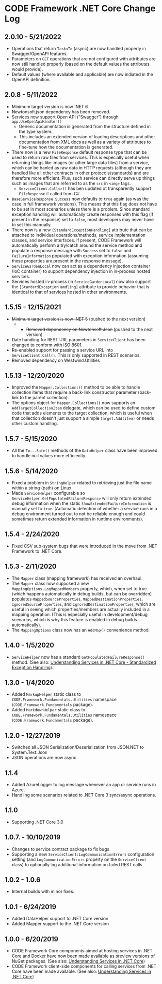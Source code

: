 # CODE Framework .NET Core Change Log

## 2.0.10 - 5/21/2022

* Operations that return `Task<T>` (async) are now handled properly in Swagger/OpenAPI features.
* Parameters on `GET` operations that are not configured with attributes are now still handled properly (based on the default values the attributes would provide).
* Default values (where available and applicable) are now indiated in the OpenAPI definition.

## 2.0.8 - 5/11/2022

* Minimum target version is now .NET 6
* Newtonsoft.json dependency has been removed.
* Services now support Open API ("Swagger") through `app.UseOpenApiHandler()`
  * Generic documentation is generated from the structure defined in the type system.
  * This includes an extended version of loading descriptions and other documentation from XML docs as well as a variety of attributes to fine-tune how the documentation is generated.
* There now is a new `FileResponse` default response type that can be used to return raw files from services. This is especially useful when returning things like images (or other large data files) from a service, which can be hanled as raw data in HTTP requests (although they are handled like all other contracts in other protocols/standards) and are therefore more efficient. Plus, such service can directly serve up things such as images that are referred to as the `src` in `<img>` tags.
  * `ServiceClient.Call<>()` has ben updated ot transparently support `FileResponse` if called from C#.
* `BaseServiceResponse.Success` now defaults to `true` again (as was the case in full framework versions). This means that this flag does not have to be set in most scenarios unless there is a problem. Since standard exception handling will automatically create responses with this flag (if present in the response) set to `false`, most developers may never have to set this manually.
* There now is a new `[StandardExceptionHandling]` attribute that can be attached to individual operations/methods, service implementation classes, and service interfaces. If present, CODE Framework will automatically perform a try/catch around the service method and populate a response message with `Success` set to `false` and `FailureInformation` populated with exception information (assuming these properties are present in the response message).
* `ServiceGardenLocal` now can act as a dependency injection container (IoC container) to support dependency injection in in-process hosted services.
* Services hosted in-process (in `ServiceGardenLocal`) now also support the `[StandardExceptionHandling]` attribute to provide behavior that is identical to that of services hosted in other environments.

## 1.5.15 - 12/15/2021

* ~~Minimum target version is now .NET 5~~ (pushed to the next version)
  * * ~~Removed dependency on Newtonsoft.Json~~ (pushed to the next version)
* Date handling for REST URL parameters in `ServiceClient` has been changed to conform with ISO 8601.
* Re-enabled support for passing a service URL into `ServiceClient.Call()`. This is only supported in REST scenarios.
* Removed dependency on Westwind.Utilities

## 1.5.13 - 12/20/2020

* Improved the `Mapper.Collections()` method to be able to handle collection items that require a back-link constructor parameter (back-link to the parent collection).
* The options object for `Mapper.Collections()` now supports an `AddTargetCollectionItem` delegate, which can be used to define custom code that adds elements to the target collection, which is useful when that collection doesn't just support a simple `target.Add(item)` or needs other custom handling.

## 1.5.7 - 5/15/2020

* All the `To...Safe()` methods of the `DataHelper` class have been improved to handle null values more efficiently.

## 1.5.6 - 5/14/2020

* Fixed a problem in `StringHelper` related to retrieving just the file name within a string (path) on Linux.
* Made `ServiceHelper` configurable so `ServiceHelper.GetPopulatedFailureResponse` will only return extended debug information when the static `ShowExtendedFailureInformation` is manually set to `true`. (Automatic detection of whether a service runs in a debug environment turned out to not be reliable enough and could sometimes return extended information in runtime environments).

## 1.5.4 - 2/24/2020

* Fixed CSV sub-system bugs that were introduced in the move from .NET Framework to .NET Core.

## 1.5.3 - 2/11/2020

* The `Mapper` class (mapping framework) has received an overhaul.
* The `Mapper` class now supposed a new `MappingOptions.LogMappedMembers` property, which, when set to true (which happens automatically in debug builds, but can be overridden) populates `MappedSourceProperties`, `MappedDestinationProperties`, `IgnoredSourceProperties`, and `IgnoredDestinationProperties`, which are useful in seeing which properties/members are actually included in a mapping operation. (This is especially useful in development/debug scenarios, which is why this feature is enabled in debug builds automatically).
* The `MappingOptions` class now has an `AddMap()` convenience method.

## 1.4.0 - 1/5/2020

* `ServiceHelper` now has a standard `GetPopulatedFailureResponse()` method. (See also: [Understanding Services in .NET Core - Standardized Exception Handling](http://docs.codeframework.io/Understanding-Services-Core#standardized-exception-handling)).

## 1.3.0 - 1/4/2020

* Added `MarkupHelper` static class to `CODE.Framework.Fundamentals.Utilities` namespace (`CODE.Framework.Fundamentals` package).
* Added `MarkdownHelper` static class to `CODE.Framework.Fundamentals.Utilities` namespace (`CODE.Framework.Fundamentals` package).

## 1.2.0 - 12/27/2019

* Switched all JSON Serialization/Deserialization from JSON.NET to System.Text.Json
* JSON operations are now async.

## 1.1.4

* Added AzureLogger to log message whenever an app or service runs in Azure.
* Handling some scenarios related to .NET Core 3 sync/async operations.

## 1.1.0

* Supporting .NET Core 3.0

## 1.0.7. - 10/10/2019

* Changes to service contract package to fix bugs.
* Supporting a new `ServiceClient:LogCommunicationErrors` configuration setting (and `LogCommunicationErrors` property on the `ServiceClient` class) to optionally log additional information on failed REST calls.

## 1.0.2 - 1.0.6 

* Internal builds with minor fixes.

## 1.0.1 - 6/24/2019

* Added DataHelper support to .NET Core version
* Added Mapper support to the .NET Core version

## 1.0.0 - 6/20/2019

* CODE Framework Core components aimed at hosting services in .NET Core and Docker have now been made available as preview versions of NuGet packages. (See also: [Understanding Services in .NET Core](Understanding-Services-Core))
* CODE Framework client-side components for calling services from .NET Core have been made available. (See also: [Understanding Services in .NET Core](Understanding-Services-Core))
